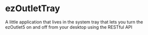 # ezOutletTray
A little application that lives in the system tray that lets you turn the ezOutlet5 on and off from your desktop using the RESTful API
